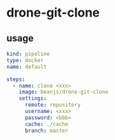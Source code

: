 # drone-git-clone

## usage

```yaml
kind: pipeline
type: docker
name: default

steps:
  - name: clone <xxx>
    image: beanjs/drone-git-clone
    settings:
      remote: repository
      username: <xxx>
      password: <bbb>
      cache: ./cache
      branch: master
```
